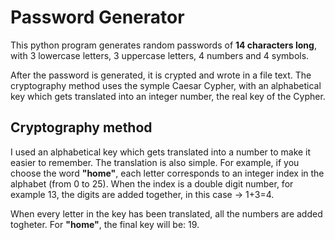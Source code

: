 # Password Generator

This python program generates random passwords of **14 characters long**, with 3 lowercase letters, 3 uppercase letters, 4 numbers and 4 symbols.

After the password is generated, it is crypted and wrote in a file text. The cryptography method uses the symple Caesar Cypher, with an alphabetical key which gets translated into an integer number, the real key of the Cypher.

## Cryptography method

I used an alphabetical key which gets translated into a number to make it easier to remember. The translation is also simple. For example, if you choose the word **"home"**, each letter corresponds to an integer index in the alphabet (from 0 to 25). When the index is a double digit number, for example 13, the digits are added together, in this case -> 1+3=4. 

When every letter in the key has been translated, all the numbers are added togheter. For **"home"**, the final key will be: 19.
